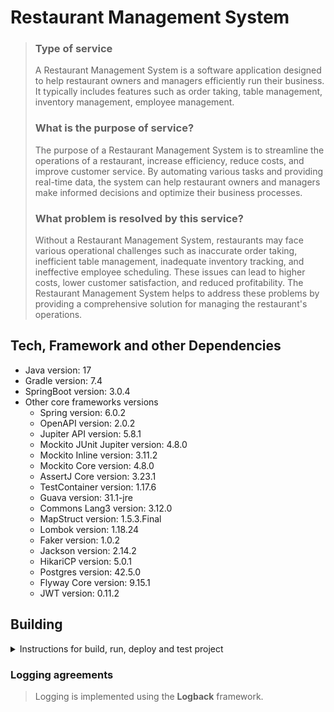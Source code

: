# Restaurant Management System
>### Type of service
>A Restaurant Management System is a software application designed to help restaurant owners and managers efficiently run their business. It typically includes features such as order taking, table management, inventory management, employee management.
>
>### What is the purpose of service?
>The purpose of a Restaurant Management System is to streamline the operations of a restaurant, increase efficiency, reduce costs, and improve customer service. By automating various tasks and providing real-time data, the system can help restaurant owners and managers make informed decisions and optimize their business processes.
>
>### What problem is resolved by this service?
>Without a Restaurant Management System, restaurants may face various operational challenges such as inaccurate order taking, inefficient table management, inadequate inventory tracking, and ineffective employee scheduling. These issues can lead to higher costs, lower customer satisfaction, and reduced profitability. The Restaurant Management System helps to address these problems by providing a comprehensive solution for managing the restaurant's operations.



## Tech, Framework and other Dependencies

* Java version: 17
* Gradle version: 7.4
* SpringBoot version: 3.0.4
* Other core frameworks versions
  * Spring version: 6.0.2
  * OpenAPI version: 2.0.2
  * Jupiter API version: 5.8.1
  * Mockito JUnit Jupiter version: 4.8.0
  * Mockito Inline version: 3.11.2
  * Mockito Core version: 4.8.0
  * AssertJ Core version: 3.23.1
  * TestContainer version: 1.17.6
  * Guava version: 31.1-jre
  * Commons Lang3 version: 3.12.0
  * MapStruct version: 1.5.3.Final
  * Lombok version: 1.18.24
  * Faker version: 1.0.2
  * Jackson version: 2.14.2
  * HikariCP version: 5.0.1
  * Postgres version: 42.5.0
  * Flyway Core version: 9.15.1
  * JWT version: 0.11.2
  
  
## Building

<p>
<details>
<summary>Instructions for build, run, deploy and test project</summary>

### Using Docker
```shell
  docker compose up -d
```
### Using Gradle
build the project
```shell
./gradlew build
```

run the project
```shell
./gradlew :coursework:infrastructure:web-app:bootRun
```

run tests.
```shell
./gradlew test
```

</details>
<p>


### Logging agreements
> Logging is implemented using the <b>Logback</b> framework.